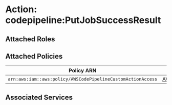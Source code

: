# Action: codepipeline:PutJobSuccessResult

## Attached Roles

## Attached Policies

| Policy ARN | Policy Name |
|------------|-------------|
| `arn:aws:iam::aws:policy/AWSCodePipelineCustomActionAccess` | [AWSCodePipelineCustomActionAccess](../policies.md#awscodepipelinecustomactionaccess) |

## Associated Services

